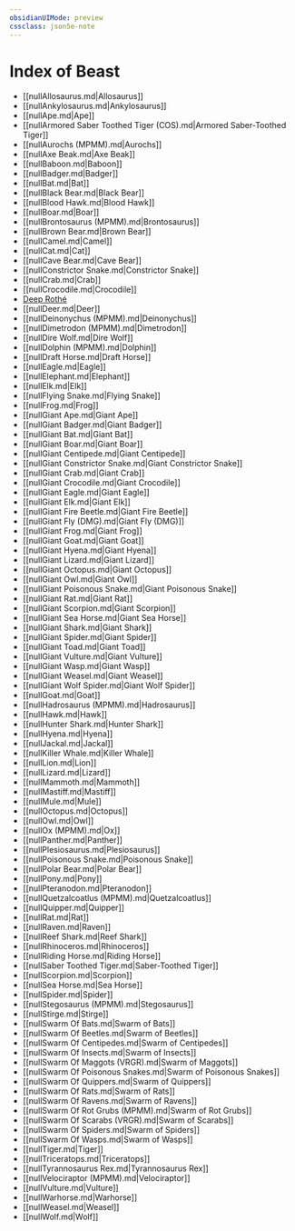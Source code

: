 ```yaml
---
obsidianUIMode: preview
cssclass: json5e-note
---
```

# Index of Beast

- [[nullAllosaurus.md|Allosaurus]]
- [[nullAnkylosaurus.md|Ankylosaurus]]
- [[nullApe.md|Ape]]
- [[nullArmored Saber Toothed Tiger (COS).md|Armored Saber-Toothed Tiger]]
- [[nullAurochs (MPMM).md|Aurochs]]
- [[nullAxe Beak.md|Axe Beak]]
- [[nullBaboon.md|Baboon]]
- [[nullBadger.md|Badger]]
- [[nullBat.md|Bat]]
- [[nullBlack Bear.md|Black Bear]]
- [[nullBlood Hawk.md|Blood Hawk]]
- [[nullBoar.md|Boar]]
- [[nullBrontosaurus (MPMM).md|Brontosaurus]]
- [[nullBrown Bear.md|Brown Bear]]
- [[nullCamel.md|Camel]]
- [[nullCat.md|Cat]]
- [[nullCave Bear.md|Cave Bear]]
- [[nullConstrictor Snake.md|Constrictor Snake]]
- [[nullCrab.md|Crab]]
- [[nullCrocodile.md|Crocodile]]
- [Deep Rothé](deep-rothe-mpmm.md)
- [[nullDeer.md|Deer]]
- [[nullDeinonychus (MPMM).md|Deinonychus]]
- [[nullDimetrodon (MPMM).md|Dimetrodon]]
- [[nullDire Wolf.md|Dire Wolf]]
- [[nullDolphin (MPMM).md|Dolphin]]
- [[nullDraft Horse.md|Draft Horse]]
- [[nullEagle.md|Eagle]]
- [[nullElephant.md|Elephant]]
- [[nullElk.md|Elk]]
- [[nullFlying Snake.md|Flying Snake]]
- [[nullFrog.md|Frog]]
- [[nullGiant Ape.md|Giant Ape]]
- [[nullGiant Badger.md|Giant Badger]]
- [[nullGiant Bat.md|Giant Bat]]
- [[nullGiant Boar.md|Giant Boar]]
- [[nullGiant Centipede.md|Giant Centipede]]
- [[nullGiant Constrictor Snake.md|Giant Constrictor Snake]]
- [[nullGiant Crab.md|Giant Crab]]
- [[nullGiant Crocodile.md|Giant Crocodile]]
- [[nullGiant Eagle.md|Giant Eagle]]
- [[nullGiant Elk.md|Giant Elk]]
- [[nullGiant Fire Beetle.md|Giant Fire Beetle]]
- [[nullGiant Fly (DMG).md|Giant Fly (DMG)]]
- [[nullGiant Frog.md|Giant Frog]]
- [[nullGiant Goat.md|Giant Goat]]
- [[nullGiant Hyena.md|Giant Hyena]]
- [[nullGiant Lizard.md|Giant Lizard]]
- [[nullGiant Octopus.md|Giant Octopus]]
- [[nullGiant Owl.md|Giant Owl]]
- [[nullGiant Poisonous Snake.md|Giant Poisonous Snake]]
- [[nullGiant Rat.md|Giant Rat]]
- [[nullGiant Scorpion.md|Giant Scorpion]]
- [[nullGiant Sea Horse.md|Giant Sea Horse]]
- [[nullGiant Shark.md|Giant Shark]]
- [[nullGiant Spider.md|Giant Spider]]
- [[nullGiant Toad.md|Giant Toad]]
- [[nullGiant Vulture.md|Giant Vulture]]
- [[nullGiant Wasp.md|Giant Wasp]]
- [[nullGiant Weasel.md|Giant Weasel]]
- [[nullGiant Wolf Spider.md|Giant Wolf Spider]]
- [[nullGoat.md|Goat]]
- [[nullHadrosaurus (MPMM).md|Hadrosaurus]]
- [[nullHawk.md|Hawk]]
- [[nullHunter Shark.md|Hunter Shark]]
- [[nullHyena.md|Hyena]]
- [[nullJackal.md|Jackal]]
- [[nullKiller Whale.md|Killer Whale]]
- [[nullLion.md|Lion]]
- [[nullLizard.md|Lizard]]
- [[nullMammoth.md|Mammoth]]
- [[nullMastiff.md|Mastiff]]
- [[nullMule.md|Mule]]
- [[nullOctopus.md|Octopus]]
- [[nullOwl.md|Owl]]
- [[nullOx (MPMM).md|Ox]]
- [[nullPanther.md|Panther]]
- [[nullPlesiosaurus.md|Plesiosaurus]]
- [[nullPoisonous Snake.md|Poisonous Snake]]
- [[nullPolar Bear.md|Polar Bear]]
- [[nullPony.md|Pony]]
- [[nullPteranodon.md|Pteranodon]]
- [[nullQuetzalcoatlus (MPMM).md|Quetzalcoatlus]]
- [[nullQuipper.md|Quipper]]
- [[nullRat.md|Rat]]
- [[nullRaven.md|Raven]]
- [[nullReef Shark.md|Reef Shark]]
- [[nullRhinoceros.md|Rhinoceros]]
- [[nullRiding Horse.md|Riding Horse]]
- [[nullSaber Toothed Tiger.md|Saber-Toothed Tiger]]
- [[nullScorpion.md|Scorpion]]
- [[nullSea Horse.md|Sea Horse]]
- [[nullSpider.md|Spider]]
- [[nullStegosaurus (MPMM).md|Stegosaurus]]
- [[nullStirge.md|Stirge]]
- [[nullSwarm Of Bats.md|Swarm of Bats]]
- [[nullSwarm Of Beetles.md|Swarm of Beetles]]
- [[nullSwarm Of Centipedes.md|Swarm of Centipedes]]
- [[nullSwarm Of Insects.md|Swarm of Insects]]
- [[nullSwarm Of Maggots (VRGR).md|Swarm of Maggots]]
- [[nullSwarm Of Poisonous Snakes.md|Swarm of Poisonous Snakes]]
- [[nullSwarm Of Quippers.md|Swarm of Quippers]]
- [[nullSwarm Of Rats.md|Swarm of Rats]]
- [[nullSwarm Of Ravens.md|Swarm of Ravens]]
- [[nullSwarm Of Rot Grubs (MPMM).md|Swarm of Rot Grubs]]
- [[nullSwarm Of Scarabs (VRGR).md|Swarm of Scarabs]]
- [[nullSwarm Of Spiders.md|Swarm of Spiders]]
- [[nullSwarm Of Wasps.md|Swarm of Wasps]]
- [[nullTiger.md|Tiger]]
- [[nullTriceratops.md|Triceratops]]
- [[nullTyrannosaurus Rex.md|Tyrannosaurus Rex]]
- [[nullVelociraptor (MPMM).md|Velociraptor]]
- [[nullVulture.md|Vulture]]
- [[nullWarhorse.md|Warhorse]]
- [[nullWeasel.md|Weasel]]
- [[nullWolf.md|Wolf]]
